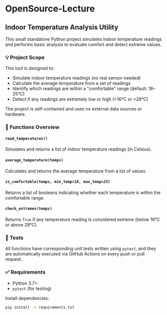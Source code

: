 # OpenSource-Lecture
## Indoor Temperature Analysis Utility

This small standalone Python project simulates indoor temperature readings and performs basic analysis to evaluate comfort and detect extreme values.

### 💡 Project Scope

This tool is designed to:
- Simulate indoor temperature readings (no real sensor needed)
- Calculate the average temperature from a set of readings
- Identify which readings are within a "comfortable" range (default: 18–25°C)
- Detect if any readings are extremely low or high (<16°C or >28°C)

The project is self-contained and uses no external data sources or hardware.

### 🧩 Functions Overview

#### `read_temperatures()`
Simulates and returns a list of indoor temperature readings (in Celsius).

#### `average_temperature(temps)`
Calculates and returns the average temperature from a list of values.

#### `is_comfortable(temps, min_temp=18, max_temp=25)`
Returns a list of booleans indicating whether each temperature is within the comfortable range.

#### `check_extremes(temps)`
Returns `True` if any temperature reading is considered extreme (below 16°C or above 28°C).

### 🧪 Tests

All functions have corresponding unit tests written using `pytest`, and they are automatically executed via GitHub Actions on every push or pull request.

### ✅ Requirements

- Python 3.7+
- `pytest` (for testing)

Install dependencies:

```bash
pip install -r requirements.txt
